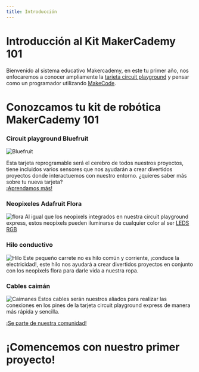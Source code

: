```yaml
---
title: Introducción
---
```


# Introducción al Kit MakerCademy 101
Bienvenido al sistema educativo Makercademy, en este tu primer año, nos enfocaremos a conocer ampliamente la [tarjeta circuit playground](http://learn.makercademy.com/modules/referencias/cpx/) y pensar como un programador utilizando [MakeCode](http://learn.makercademy.com/modules/referencias/Makecode/).
# Conozcamos tu kit de robótica MakerCademy 101

### Circuit playground Bluefruit
![Bluefruit]({{site.baseurl}}/img/bluefruit.gif)

Esta tarjeta reprogramable será el cerebro de todos nuestros proyectos, tiene incluidos varios sensores que nos ayudarán a crear divertidos proyectos donde interactuemos con nuestro entorno.
¿quieres saber más sobre tu nueva tarjeta? <br>
<a class="btn btn-primary" target="_blank" href="http://learn.makercademy.com/modules/referencias/acp/"> ¡Aprendamos más!</a>
### Neopixeles Adafruit Flora
![flora]({{site.baseurl}}/img/flora.jpg)
Al igual que los neopixels integrados en nuestra circuit playground express, estos neopixels pueden iluminarse de cualquier color al ser [LEDS RGB](https://www.youtube.com/watch?v=yUPLoJvvw5U&t=23s)

### Hilo conductivo
![Hilo]({{site.baseurl}}/img/hilo.jpg)
Este pequeño carrete no es hilo común y corriente, ¡conduce la electricidad!, este hilo nos ayudará a crear divertidos proyectos en conjunto con los neopixels flora para darle vida a nuestra ropa.
### Cables caimán
![Caimanes]({{site.baseurl}}/img/caiman.jpg)
Estos cables serán nuestros aliados para realizar las conexiones en los pines de la tarjeta circuit playground express de manera más rápida y sencilla.

<a class="btn btn-primary" target="_blank" href="http://www.makermex.com/forum/makercademy-124"> ¡Se parte de nuestra comunidad!</a>
# ¡Comencemos con nuestro primer proyecto!



